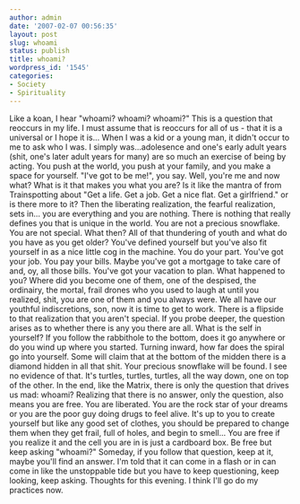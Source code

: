 ```yaml
---
author: admin
date: '2007-02-07 00:56:35'
layout: post
slug: whoami
status: publish
title: whoami?
wordpress_id: '1545'
categories:
- Society
- Spirituality
---
```


Like a koan, I hear "whoami? whoami? whoami?" This is a question that
reoccurs in my life. I must assume that is reoccurs for all of us - that
it is a universal or I hope it is... When I was a kid or a young man, it
didn't occur to me to ask who I was. I simply was...adolesence and one's
early adult years (shit, one's later adult years for many) are so much
an exercise of being by acting. You push at the world, you push at your
family, and you make a space for yourself. "I've got to be me!", you
say. Well, you're me and now what? What is it that makes you what you
are? Is it like the mantra of from Trainspotting about "Get a life. Get
a job. Get a nice flat. Get a girlfriend." or is there more to it? Then
the liberating realization, the fearful realization, sets in... you are
everything and you are nothing. There is nothing that really defines you
that is unique in the world. You are not a precious snowflake. You are
not special. What then? All of that thundering of youth and what do you
have as you get older? You've defined yourself but you've also fit
yourself in as a nice little cog in the machine. You do your part.
You've got your job. You pay your bills. Maybe you've got a mortgage to
take care of and, oy, all those bills. You've got your vacation to plan.
What happened to you? Where did you become one of them, one of the
despised, the ordinairy, the mortal, frail drones who you used to laugh
at until you realized, shit, you are one of them and you always were. We
all have our youthful indiscretions, son, now it is time to get to work.
There is a flipside to that realization that you aren't special. If you
probe deeper, the question arises as to whether there is any you there
are all. What is the self in yourself? If you follow the rabbithole to
the bottom, does it go anywhere or do you wind up where you started.
Turning inward, how far does the spiral go into yourself. Some will
claim that at the bottom of the midden there is a diamond hidden in all
that shit. Your precious snowflake will be found. I see no evidence of
that. It's turtles, turtles, turtles, all the way down, one on top of
the other. In the end, like the Matrix, there is only the question that
drives us mad: whoami? Realizing that there is no answer, only the
question, also means you are free. You are liberated. You are the rock
star of your dreams or you are the poor guy doing drugs to feel alive.
It's up to you to create yourself but like any good set of clothes, you
should be prepared to change them when they get frail, full of holes,
and begin to smell... You are free if you realize it and the cell you
are in is just a cardboard box. Be free but keep asking "whoami?"
Someday, if you follow that question, keep at it, maybe you'll find an
answer. I'm told that it can come in a flash or in can come in like the
unstoppable tide but you have to keep questioning, keep looking, keep
asking. Thoughts for this evening. I think I'll go do my practices now.
